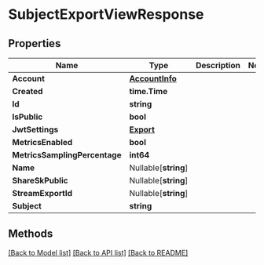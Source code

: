 # SubjectExportViewResponse

## Properties

Name | Type | Description | Notes
------------ | ------------- | ------------- | -------------
**Account** | [**AccountInfo**](AccountInfo.md) |  | 
**Created** | **time.Time** |  | 
**Id** | **string** |  | 
**IsPublic** | **bool** |  | 
**JwtSettings** | [**Export**](Export.md) |  | 
**MetricsEnabled** | **bool** |  | 
**MetricsSamplingPercentage** | **int64** |  | 
**Name** | Nullable[**string**] |  | 
**ShareSkPublic** | Nullable[**string**] |  | 
**StreamExportId** | Nullable[**string**] |  | 
**Subject** | **string** |  | 

## Methods


[[Back to Model list]](../README.md#documentation-for-models) [[Back to API list]](../README.md#documentation-for-api-endpoints) [[Back to README]](../README.md)


